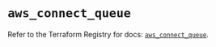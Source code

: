 # `aws_connect_queue`

Refer to the Terraform Registry for docs: [`aws_connect_queue`](https://registry.terraform.io/providers/hashicorp/aws/5.99.1/docs/resources/connect_queue).
